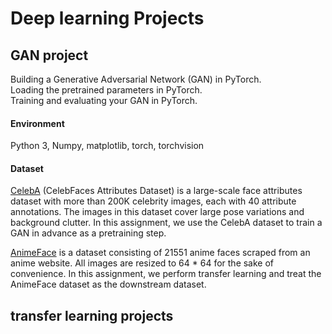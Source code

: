# Deep learning Projects
## GAN project
Building a Generative Adversarial Network (GAN) in PyTorch.    
Loading the pretrained parameters in PyTorch.    
Training and evaluating your GAN in PyTorch.    
#### Environment
Python 3, Numpy, matplotlib, torch, torchvision

#### Dataset
[CelebA](https://mmlab.ie.cuhk.edu.hk/projects/CelebA.html) (CelebFaces Attributes Dataset) is a large-scale face attributes dataset with more than 200K celebrity images, each with 40 attribute annotations. The images in this dataset cover large pose variations and background clutter. In this assignment, we use the CelebA dataset to train a GAN in advance as a pretraining step.       

[AnimeFace](https://www.kaggle.com/datasets/soumikrakshit/anime-faces) is a dataset consisting of 21551 anime faces scraped from an anime website. All images are resized to 64 * 64 for the sake of convenience. In this assignment, we perform transfer learning and treat the AnimeFace dataset as the downstream dataset.

## transfer learning projects
